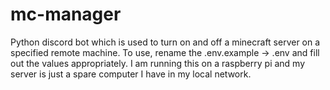 # mc-manager

Python discord bot which is used to turn on and off a minecraft server on a specified remote machine. To use, rename the .env.example -> .env and fill out the values appropriately. I am running this on a raspberry pi and my server is just a spare computer I have in my local network. 
